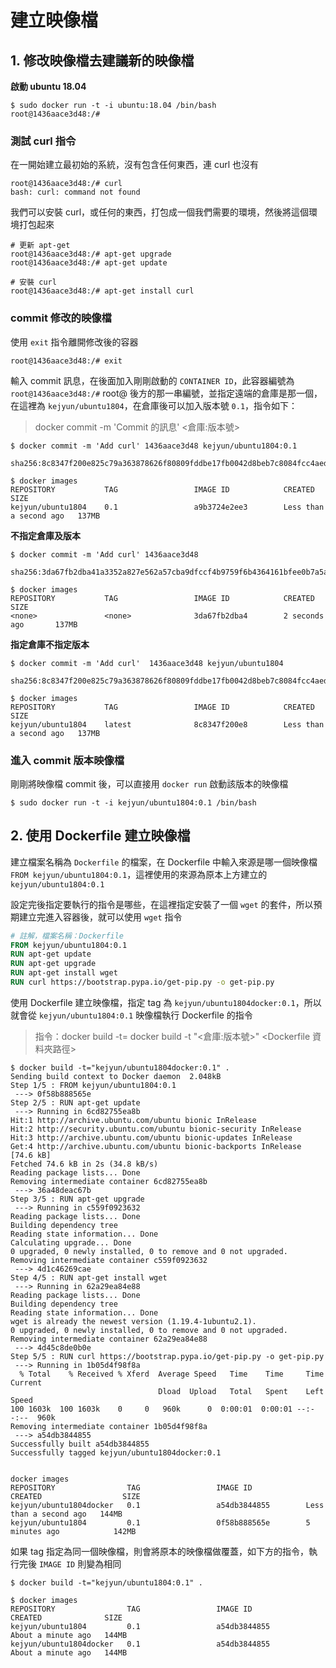 # 建立映像檔


## 1. 修改映像檔去建議新的映像檔

**啟動 ubuntu 18.04**

```shell
$ sudo docker run -t -i ubuntu:18.04 /bin/bash
root@1436aace3d48:/#
```

### 測試 curl 指令

在一開始建立最初始的系統，沒有包含任何東西，連 curl 也沒有

```shell
root@1436aace3d48:/# curl
bash: curl: command not found
```

我們可以安裝 curl，或任何的東西，打包成一個我們需要的環境，然後將這個環境打包起來

```shell
# 更新 apt-get
root@1436aace3d48:/# apt-get upgrade
root@1436aace3d48:/# apt-get update

# 安裝 curl
root@1436aace3d48:/# apt-get install curl
```


### commit 修改的映像檔

使用 `exit` 指令離開修改後的容器
```shell
root@1436aace3d48:/# exit
```

輸入 commit 訊息，在後面加入剛剛啟動的 `CONTAINER ID`，此容器編號為 `root@1436aace3d48:/#` root@ 後方的那一串編號，並指定遠端的倉庫是那一個，在這裡為 `kejyun/ubuntu1804`，在倉庫後可以加入版本號 `0.1`，指令如下：

> docker commit -m 'Commit 的訊息' <CONTAINER ID> <倉庫:版本號>

```shell
$ docker commit -m 'Add curl' 1436aace3d48 kejyun/ubuntu1804:0.1

sha256:8c8347f200e825c79a363878626f80809fddbe17fb0042d8beb7c8084fcc4aed

$ docker images
REPOSITORY           TAG                 IMAGE ID            CREATED                  SIZE
kejyun/ubuntu1804    0.1                 a9b3724e2ee3        Less than a second ago   137MB
```

**不指定倉庫及版本**


```shell
$ docker commit -m 'Add curl' 1436aace3d48

sha256:3da67fb2dba41a3352a827e562a57cba9dfccf4b9759f6b4364161bfee0b7a5a

$ docker images
REPOSITORY           TAG                 IMAGE ID            CREATED             SIZE
<none>               <none>              3da67fb2dba4        2 seconds ago       137MB
```

**指定倉庫不指定版本**

```shell
$ docker commit -m 'Add curl'  1436aace3d48 kejyun/ubuntu1804

sha256:8c8347f200e825c79a363878626f80809fddbe17fb0042d8beb7c8084fcc4aed

$ docker images
REPOSITORY           TAG                 IMAGE ID            CREATED                  SIZE
kejyun/ubuntu1804    latest              8c8347f200e8        Less than a second ago   137MB
```

### 進入 commit 版本映像檔

剛剛將映像檔 commit 後，可以直接用 `docker run` 啟動該版本的映像檔

```shell
$ sudo docker run -t -i kejyun/ubuntu1804:0.1 /bin/bash
```


## 2. 使用 Dockerfile 建立映像檔

建立檔案名稱為 `Dockerfile` 的檔案，在 Dockerfile 中輸入來源是哪一個映像檔 `FROM kejyun/ubuntu1804:0.1`，這裡使用的來源為原本上方建立的 `kejyun/ubuntu1804:0.1`

設定完後指定要執行的指令是哪些，在這裡指定安裝了一個 `wget` 的套件，所以預期建立完進入容器後，就可以使用 `wget` 指令

```Dockerfile
# 註解，檔案名稱：Dockerfile
FROM kejyun/ubuntu1804:0.1
RUN apt-get update
RUN apt-get upgrade
RUN apt-get install wget
RUN curl https://bootstrap.pypa.io/get-pip.py -o get-pip.py
```

使用 Dockerfile 建立映像檔，指定 tag 為 `kejyun/ubuntu1804docker:0.1`，所以就會從 `kejyun/ubuntu1804:0.1` 映像檔執行 Dockerfile 的指令

> 指令：docker build -t=
> docker build -t "<倉庫:版本號>" <Dockerfile 資料夾路徑>

```shell
$ docker build -t="kejyun/ubuntu1804docker:0.1" .
Sending build context to Docker daemon  2.048kB
Step 1/5 : FROM kejyun/ubuntu1804:0.1
 ---> 0f58b888565e
Step 2/5 : RUN apt-get update
 ---> Running in 6cd82755ea8b
Hit:1 http://archive.ubuntu.com/ubuntu bionic InRelease
Hit:2 http://security.ubuntu.com/ubuntu bionic-security InRelease
Hit:3 http://archive.ubuntu.com/ubuntu bionic-updates InRelease
Get:4 http://archive.ubuntu.com/ubuntu bionic-backports InRelease [74.6 kB]
Fetched 74.6 kB in 2s (34.8 kB/s)
Reading package lists... Done
Removing intermediate container 6cd82755ea8b
 ---> 36a48deac67b
Step 3/5 : RUN apt-get upgrade
 ---> Running in c559f0923632
Reading package lists... Done
Building dependency tree
Reading state information... Done
Calculating upgrade... Done
0 upgraded, 0 newly installed, 0 to remove and 0 not upgraded.
Removing intermediate container c559f0923632
 ---> 4d1c46269cae
Step 4/5 : RUN apt-get install wget
 ---> Running in 62a29ea84e88
Reading package lists... Done
Building dependency tree
Reading state information... Done
wget is already the newest version (1.19.4-1ubuntu2.1).
0 upgraded, 0 newly installed, 0 to remove and 0 not upgraded.
Removing intermediate container 62a29ea84e88
 ---> 4d45c8de0b0e
Step 5/5 : RUN curl https://bootstrap.pypa.io/get-pip.py -o get-pip.py
 ---> Running in 1b05d4f98f8a
  % Total    % Received % Xferd  Average Speed   Time    Time     Time  Current
                                 Dload  Upload   Total   Spent    Left  Speed
100 1603k  100 1603k    0     0   960k      0  0:00:01  0:00:01 --:--:--  960k
Removing intermediate container 1b05d4f98f8a
 ---> a54db3844855
Successfully built a54db3844855
Successfully tagged kejyun/ubuntu1804docker:0.1


docker images
REPOSITORY                TAG                 IMAGE ID            CREATED                  SIZE
kejyun/ubuntu1804docker   0.1                 a54db3844855        Less than a second ago   144MB
kejyun/ubuntu1804         0.1                 0f58b888565e        5 minutes ago            142MB
```

如果 tag 指定為同一個映像檔，則會將原本的映像檔做覆蓋，如下方的指令，執行完後 `IMAGE ID` 則變為相同

```shell
$ docker build -t="kejyun/ubuntu1804:0.1" .

$ docker images
REPOSITORY                TAG                 IMAGE ID            CREATED              SIZE
kejyun/ubuntu1804         0.1                 a54db3844855        About a minute ago   144MB
kejyun/ubuntu1804docker   0.1                 a54db3844855        About a minute ago   144MB
```
